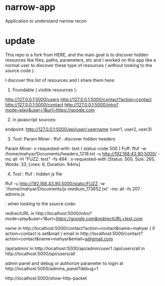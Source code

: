 # narrow-app
Application to understand narrow recon

# update
This repo is a fork from HERE, and the main goal is to discover hidden resources like files, paths, parameters, etc and I worked on this app like a normal user to discover these type of resources ( without looking to the source code ).

I discover this list of resources and I share them here:

1. Foundable ( visible resources ):

http://127.0.0.1:5000/users
http://127.0.0.1:5000/contact?action=contact
http://127.0.0.1:5000/contact
http://127.0.0.1:5000/intro?mode=play&user=1&url=https://google.com

2. in javascript sources:

endpoint: http://127.0.0.1:5000/api/user/:username (user1, user2, user3)

3. Tool: Param Miner : ffuf : discover hidden headers


Param Miner: x-requested-with: test ( status-code 500 )
Fuff: ffuf -w /home/mahyar/Documents/headers_1218.txt -u http://192.168.43.90:5000/ -mc all -H "FUZZ: test" -fs 494 : x-requested-with        [Status: 500, Size: 265, Words: 33, Lines: 6, Duration: 94ms]

4. Tool : ffuf : hidden js file


ffuf -u http://192.168.43.90:5000/static/FUZZ -w '/home/mahyar/Documents/js-medium_173652.txt'  -mc all -fs 207 : admins.js







. when looking to the source code:

redirectURL in http://localhost:5000/intro?mode=play&user=1&url=https://google.com&redirectURL=test.com

name in http://localhost:5000/contact?action=contact&name=mahyar ( if action=contact is set&mail )
email in http://localhost:5000/contact?action=contact&name=mahyar&email=a@gmail.com

/api/admin/ in http://localhost:5000/api/admin/user1
/api/users/all in http://localhost:5000/api/users/all

admin panel and debug or authorize parameter to login at http://localhost:5000/admins_panel?debug=1

http://localhost:5000/show-http-packet
